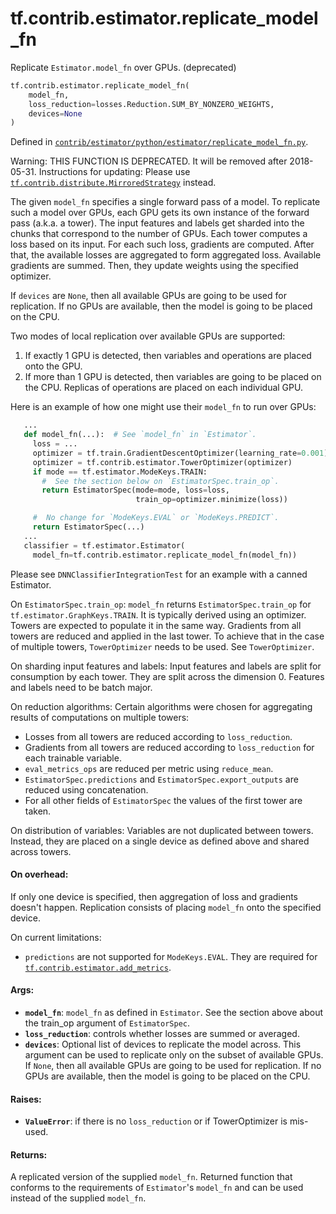 <div itemscope itemtype="http://developers.google.com/ReferenceObject">
<meta itemprop="name" content="tf.contrib.estimator.replicate_model_fn" />
<meta itemprop="path" content="Stable" />
</div>

# tf.contrib.estimator.replicate_model_fn

Replicate `Estimator.model_fn` over GPUs. (deprecated)

``` python
tf.contrib.estimator.replicate_model_fn(
    model_fn,
    loss_reduction=losses.Reduction.SUM_BY_NONZERO_WEIGHTS,
    devices=None
)
```



Defined in [`contrib/estimator/python/estimator/replicate_model_fn.py`](https://github.com/tensorflow/estimator/tree/master/tensorflow_estimator/contrib/estimator/python/estimator/replicate_model_fn.py).

<!-- Placeholder for "Used in" -->

Warning: THIS FUNCTION IS DEPRECATED. It will be removed after 2018-05-31.
Instructions for updating:
Please use <a href="../../../tf/contrib/distribute/MirroredStrategy.md"><code>tf.contrib.distribute.MirroredStrategy</code></a> instead.

The given `model_fn` specifies a single forward pass of a model.  To replicate
such a model over GPUs, each GPU gets its own instance of the forward pass
(a.k.a. a tower).  The input features and labels get sharded into the chunks
that correspond to the number of GPUs.  Each tower computes a loss based
on its input.  For each such loss, gradients are computed.  After that, the
available losses are aggregated to form aggregated loss.  Available
gradients are summed.  Then, they update weights using the specified
optimizer.

If `devices` are `None`, then all available GPUs are going to be used for
replication.  If no GPUs are available, then the model is going to be
placed on the CPU.

Two modes of local replication over available GPUs are supported:
  1)  If exactly 1 GPU is detected, then variables and operations are placed
      onto the GPU.
  2)  If more than 1 GPU is detected, then variables are going to be placed on
      the CPU.  Replicas of operations are placed on each individual GPU.

Here is an example of how one might use their `model_fn` to run over GPUs:
  ```python
     ...
     def model_fn(...):  # See `model_fn` in `Estimator`.
       loss = ...
       optimizer = tf.train.GradientDescentOptimizer(learning_rate=0.001)
       optimizer = tf.contrib.estimator.TowerOptimizer(optimizer)
       if mode == tf.estimator.ModeKeys.TRAIN:
         #  See the section below on `EstimatorSpec.train_op`.
         return EstimatorSpec(mode=mode, loss=loss,
                              train_op=optimizer.minimize(loss))

       #  No change for `ModeKeys.EVAL` or `ModeKeys.PREDICT`.
       return EstimatorSpec(...)
     ...
     classifier = tf.estimator.Estimator(
       model_fn=tf.contrib.estimator.replicate_model_fn(model_fn))
  ```

Please see `DNNClassifierIntegrationTest` for an example with a canned
Estimator.

On `EstimatorSpec.train_op`:
`model_fn` returns `EstimatorSpec.train_op` for
`tf.estimator.GraphKeys.TRAIN`. It is typically derived using an optimizer.
Towers are expected to populate it in the same way.  Gradients from all towers
are reduced and applied in the last tower.  To achieve that in the case of
multiple towers, `TowerOptimizer` needs to be used.  See `TowerOptimizer`.

On sharding input features and labels:
Input features and labels are split for consumption by each tower. They are
split across the dimension 0.  Features and labels need to be batch major.

On reduction algorithms:
Certain algorithms were chosen for aggregating results of computations on
multiple towers:
  - Losses from all towers are reduced according to `loss_reduction`.
  - Gradients from all towers are reduced according to `loss_reduction`
    for each trainable variable.
  - `eval_metrics_ops` are reduced per metric using `reduce_mean`.
  - `EstimatorSpec.predictions` and `EstimatorSpec.export_outputs` are
    reduced using concatenation.
  - For all other fields of `EstimatorSpec` the values of the first tower
    are taken.

On distribution of variables:
Variables are not duplicated between towers.  Instead, they are placed on a
single device as defined above and shared across towers.

#### On overhead:


If only one device is specified, then aggregation of loss and gradients
doesn't happen. Replication consists of placing `model_fn` onto the
specified device.

On current limitations:
  - `predictions` are not supported for `ModeKeys.EVAL`.  They are required
     for <a href="../../../tf/contrib/estimator/add_metrics.md"><code>tf.contrib.estimator.add_metrics</code></a>.

#### Args:


* <b>`model_fn`</b>: `model_fn` as defined in `Estimator`.  See the section above about
  the train_op argument of `EstimatorSpec`.
* <b>`loss_reduction`</b>: controls whether losses are summed or averaged.
* <b>`devices`</b>: Optional list of devices to replicate the model across.  This
  argument can be used to replicate only on the subset of available GPUs.
  If `None`, then all available GPUs are going to be used for replication.
  If no GPUs are available, then the model is going to be placed on the CPU.


#### Raises:


* <b>`ValueError`</b>: if there is no `loss_reduction` or if TowerOptimizer is
  mis-used.


#### Returns:

A replicated version of the supplied `model_fn`. Returned function that
  conforms to the requirements of `Estimator`'s `model_fn` and can be used
  instead of the supplied `model_fn`.
